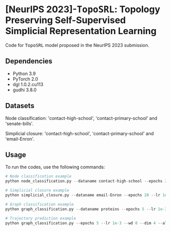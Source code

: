#  [NeurIPS 2023]-<tt>TopoSRL</tt>: Topology Preserving Self-Supervised Simplicial Representation Learning
Code for <tt>TopoSRL</tt> model proposed in the NeurIPS 2023 submission.

## Dependencies

- Python 3.9
- PyTorch 2.0
- dgl 1.0.2.cu113
- gudhi 3.8.0


## Datasets

Node classification: 'contact-high-school', 'contact-primary-school' and 'senate-bills'.

Simplicial closure: 'contact-high-school', 'contact-primary-school' and 'email-Enron'.

## Usage
To run the codes, use the following commands:
```python
# Node classification example
python node_classification.py --dataname contact-high-school --epochs 20 --lr 1e-3 --wd 0 --dim 4 --alpha 0.5 --snn MPSN --delta 300 --augmentation open --rho 0.1

# Simplicial closure example
python simplicial_closure.py --dataname email-Enron --epochs 20 --lr 1e-3 --wd 0 --dim 4 --alpha 0.5 --snn MPSN --delta 300 --augmentation open --rho 0.1

# Graph classification example
python graph_classification.py --dataname proteins --epochs 5 --lr 1e-3 --wd 0 --dim 4 --alpha 0.5 --snn MPSN --delta 10 --rho 0.1

# Trajectory prediction example
python graph_classification.py --epochs 5 --lr 1e-3 --wd 0 --dim 4 --alpha 0.5 --delta 10 --rho 0.1
```